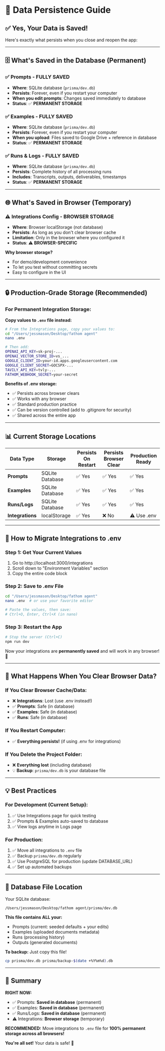 # 💾 Data Persistence Guide

## ✅ Yes, Your Data is Saved!

Here's exactly what persists when you close and reopen the app:

---

## 🗄️ What's Saved in the Database (Permanent)

### ✅ **Prompts** - FULLY SAVED
- **Where**: SQLite database (`prisma/dev.db`)
- **Persists**: Forever, even if you restart your computer
- **When you edit prompts**: Changes saved immediately to database
- **Status**: ✅ **PERMANENT STORAGE**

### ✅ **Examples** - FULLY SAVED
- **Where**: SQLite database (`prisma/dev.db`)
- **Persists**: Forever, even if you restart your computer
- **When you upload**: Files saved to Google Drive + reference in database
- **Status**: ✅ **PERMANENT STORAGE**

### ✅ **Runs & Logs** - FULLY SAVED
- **Where**: SQLite database (`prisma/dev.db`)
- **Persists**: Complete history of all processing runs
- **Includes**: Transcripts, outputs, deliverables, timestamps
- **Status**: ✅ **PERMANENT STORAGE**

---

## 🌐 What's Saved in Browser (Temporary)

### ⚠️ **Integrations Config** - BROWSER STORAGE
- **Where**: Browser localStorage (not database)
- **Persists**: As long as you don't clear browser cache
- **Limitation**: Only in the browser where you configured it
- **Status**: ⚠️ **BROWSER-SPECIFIC**

**Why browser storage?**
- For demo/development convenience
- To let you test without committing secrets
- Easy to configure in the UI

---

## 🔒 Production-Grade Storage (Recommended)

### For Permanent Integration Storage:

**Copy values to `.env` file instead:**

```bash
# From the Integrations page, copy your values to:
cd "/Users/jessmason/Desktop/fathom agent"
nano .env

# Then add:
OPENAI_API_KEY=sk-proj-...
OPENAI_VECTOR_STORE_ID=vs_...
GOOGLE_CLIENT_ID=your-id.apps.googleusercontent.com
GOOGLE_CLIENT_SECRET=GOCSPX-...
TAVILY_API_KEY=tvly-...
FATHOM_WEBHOOK_SECRET=your-secret
```

**Benefits of .env storage:**
- ✅ Persists across browser clears
- ✅ Works with any browser
- ✅ Standard production practice
- ✅ Can be version controlled (add to .gitignore for security)
- ✅ Shared across the entire app

---

## 📊 Current Storage Locations

| Data Type | Storage | Persists On Restart | Persists Browser Clear | Production Ready |
|-----------|---------|---------------------|------------------------|------------------|
| **Prompts** | SQLite Database | ✅ Yes | ✅ Yes | ✅ Yes |
| **Examples** | SQLite Database | ✅ Yes | ✅ Yes | ✅ Yes |
| **Runs/Logs** | SQLite Database | ✅ Yes | ✅ Yes | ✅ Yes |
| **Integrations** | localStorage | ✅ Yes | ❌ No | ⚠️ Use .env |

---

## 🔄 How to Migrate Integrations to .env

### Step 1: Get Your Current Values
1. Go to http://localhost:3000/integrations
2. Scroll down to "Environment Variables" section
3. Copy the entire code block

### Step 2: Save to .env File
```bash
cd "/Users/jessmason/Desktop/fathom agent"
nano .env  # or use your favorite editor

# Paste the values, then save:
# Ctrl+O, Enter, Ctrl+X (in nano)
```

### Step 3: Restart the App
```bash
# Stop the server (Ctrl+C)
npm run dev
```

Now your integrations are **permanently saved** and will work in any browser! 🎉

---

## 🧹 What Happens When You Clear Browser Data?

### If You Clear Browser Cache/Data:
- ❌ **Integrations**: Lost (use .env instead!)
- ✅ **Prompts**: Safe (in database)
- ✅ **Examples**: Safe (in database)
- ✅ **Runs**: Safe (in database)

### If You Restart Computer:
- ✅ **Everything persists!** (if using .env for integrations)

### If You Delete the Project Folder:
- ❌ **Everything lost** (including database)
- 💡 **Backup**: `prisma/dev.db` is your database file

---

## 💡 Best Practices

### For Development (Current Setup):
1. ✅ Use Integrations page for quick testing
2. ✅ Prompts & Examples auto-saved to database
3. ✅ View logs anytime in Logs page

### For Production:
1. ✅ Move all integrations to `.env` file
2. ✅ Backup `prisma/dev.db` regularly
3. ✅ Use PostgreSQL for production (update DATABASE_URL)
4. ✅ Set up automated backups

---

## 📁 Database File Location

Your SQLite database:
```
/Users/jessmason/Desktop/fathom agent/prisma/dev.db
```

**This file contains ALL your:**
- Prompts (current: seeded defaults + your edits)
- Examples (uploaded documents metadata)
- Runs (processing history)
- Outputs (generated documents)

**To backup:** Just copy this file!
```bash
cp prisma/dev.db prisma/backup-$(date +%Y%m%d).db
```

---

## 🎯 Summary

**RIGHT NOW:**
- ✅ Prompts: **Saved in database** (permanent)
- ✅ Examples: **Saved in database** (permanent)  
- ✅ Runs/Logs: **Saved in database** (permanent)
- ⚠️ Integrations: **Browser storage** (temporary)

**RECOMMENDED:**
Move integrations to `.env` file for **100% permanent storage across all browsers!**

**You're all set!** Your data is safe! 🎉

